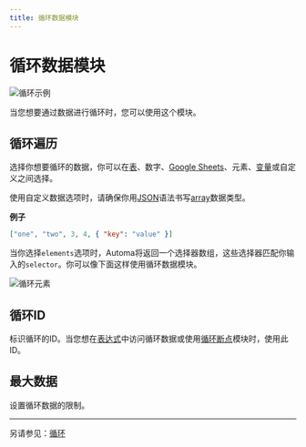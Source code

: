 ```yaml
---
title: 循环数据模块
---
```


# 循环数据模块

![循环示例](/images/blocks/loop_bd2por.gif)

当您想要通过数据进行循环时，您可以使用这个模块。

## 循环遍历
选择你想要循环的数据，你可以在[表](../workflow/table.md)、数字、[Google Sheets](./google-sheets.md)、元素、[变量](../workflow/variables.md)或自定义之间选择。

使用自定义数据选项时，请确保你用[JSON](https://developer.mozilla.org/en-US/docs/Learn/JavaScript/Objects/JSON)语法书写[array](https://developer.mozilla.org/en-US/docs/Learn/JavaScript/First_steps/Arrays)数据类型。

**例子**
```json
["one", "two", 3, 4, { "key": "value" }]
```

当你选择`elements`选项时，Automa将返回一个选择器数组，这些选择器匹配你输入的`selector`。你可以像下面这样使用循环数据模块。

![循环元素](/images/blocks/Loop_elements_a4btqz.png)

## 循环ID
标识循环的ID。当您想在[表达式](../workflow/expressions.md)中访问循环数据或使用[循环断点](./loop-breakpoint.md)模块时，使用此ID。

## 最大数据
设置循环数据的限制。

<hr />

另请参见：[循环](../workflow/looping.md#using-the-loop-data-or-loop-elements-block)
